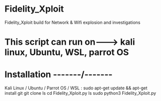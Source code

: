 # Fidelity_Xploit
Fidelity_Xploit build for Network &amp; Wifi explosion and investigations 


# This script can run on---> kali linux, Ubuntu, WSL, parrot OS

# Installation -------\/-------

Kali Linux / Ubuntu / Parrot OS / WSL :
    sudo apt-get update && apt-get install git
    git clone 
    ls
    cd Fidelity_Xploit.py
    ls
    sudo python3 Fidelity_Xploit.py
